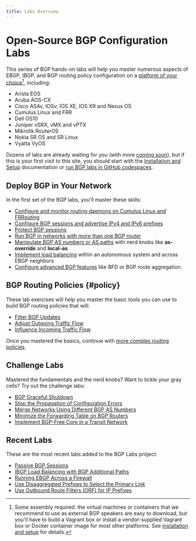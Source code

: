 ```yaml
---
title: Labs Overview
---
```

# Open-Source BGP Configuration Labs

This series of BGP hands-on labs will help you master numerous aspects of EBGP, IBGP, and BGP routing policy configuration on a [platform of your choice](https://netlab.tools/platforms/#platform-routing-support)[^PC], including:

* Arista EOS
* Aruba AOS-CX
* Cisco ASAv, IOSv, IOS XE, IOS XR and Nexus OS
* Cumulus Linux and FRR
* Dell OS10
* Juniper vSRX, vMX and vPTX
* Mikrotik RouterOS
* Nokia SR OS and SR Linux
* Vyatta VyOS

[^PC]: Some assembly required: the virtual machines or containers that we recommend to use as external BGP speakers are easy to download, but you'll have to build a Vagrant box or install a vendor-supplied Vagrant box or Docker container image for most other platforms. See [installation and setup](1-setup.md) for details.

Dozens of labs are already waiting for you (with more [coming soon](3-upcoming.md)), but if this is your first visit to this site, you should start with the [Installation and Setup](1-setup.md) documentation or [run BGP labs in GitHub codespaces](4-codespaces.md).

## Deploy BGP in Your Network

In the first set of the BGP labs, you'll master these skills:

* [Configure and monitor routing daemons on Cumulus Linux and FRRouting](basic/0-frrouting.md)
* [Configure BGP sessions and advertise IPv4 and IPv6 prefixes](basic/index.md#simple)
* [Protect BGP sessions](basic/index.md#protect)
* [Run BGP in networks with more than one BGP router](basic/index.md#ibgp)
* [Manipulate BGP AS numbers or AS paths](basic/index.md#aspath) with nerd knobs like **as-override** and **local-as**
* [Implement load balancing](basic/index.md#lb) within an autonomous system and across EBGP neighbors
* [Configure advanced BGP features](basic/index.md#advanced) like BFD or BGP route aggregation.

## BGP Routing Policies {#policy}

These lab exercises will help you master the basic tools you can use to build BGP routing policies that will:

* [Filter BGP Updates](policy/index.md#filter)
* [Adjust Outgoing Traffic Flow](policy/index.md#egress)
* [Influence Incoming Traffic Flow](policy/index.md#ingress)

Once you mastered the basics, continue with [more complex routing policies](policy/index.md#complex).

## Challenge Labs

Mastered the fundamentals and the nerd knobs? Want to tickle your gray cells? Try out the challenge labs:

* [BGP Graceful Shutdown](challenge/03-graceful-shutdown.md)
* [Stop the Propagation of Configuration Errors](challenge/04-block-fat-fingers.md)
* [Merge Networks Using Different BGP AS Numbers](challenge/20-merge-as.md)
* [Minimize the Forwarding Table on BGP Routers](challenge/30-reduce-fib.md)
* [Implement BGP-Free Core in a Transit Network](challenge/40-mpls-core.md)

## Recent Labs

These are the most recent labs added to the BGP Labs project:

* [Passive BGP Sessions](session/8-passive.md)
* [IBGP Load Balancing with BGP Additional Paths](lb/4-ibgp-add-path.md)
* [Running EBGP Across a Firewall](basic/e-ebgp-multihop.md)
* [Use Disaggregated Prefixes to Select the Primary Link](policy/b-disaggregate.md)<!--adv-->
* [Use Outbound Route Filters (ORF) for IP Prefixes](policy/f-orf.md)
